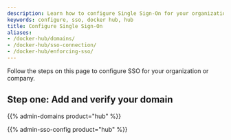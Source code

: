 ```yaml
---
description: Learn how to configure Single Sign-On for your organization or company.
keywords: configure, sso, docker hub, hub
title: Configure Single Sign-On
aliases:
- /docker-hub/domains/
- /docker-hub/sso-connection/
- /docker-hub/enforcing-sso/
---
```


Follow the steps on this page to configure SSO for your organization or company.

## Step one: Add and verify your domain

{{% admin-domains product="hub" %}}

{{% admin-sso-config product="hub" %}}